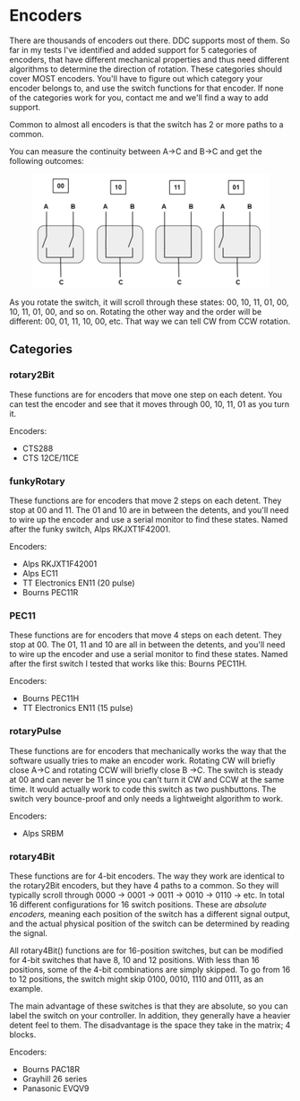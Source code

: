 # Encoders

There are thousands of encoders out there. DDC supports most of them. So far in my tests I've identified and added support for 5 categories of encoders, that have different mechanical properties and thus need different algorithms to determine the direction of rotation. These categories should cover MOST encoders. You'll have to figure out which category your encoder belongs to, and use the switch functions for that encoder. If none of the categories work for you, contact me and we'll find a way to add support.&#x20;

Common to almost all encoders is that the switch has 2 or more paths to a common.&#x20;

You can measure the continuity between A->C and B->C and get the following outcomes:

<figure><img src="../../.gitbook/assets/image (3) (2) (1).png" alt=""><figcaption></figcaption></figure>

As you rotate the switch, it will scroll through these states: 00, 10, 11, 01, 00, 10, 11, 01, 00, and so on. Rotating the other way and the order will be different: 00, 01, 11, 10, 00, etc. That way we can tell CW from CCW rotation.&#x20;

## Categories

### rotary2Bit

These functions are for encoders that move one step on each detent. You can test the encoder and see that it moves through 00, 10, 11, 01 as you turn it.

Encoders:

* CTS288
* CTS 12CE/11CE

### funkyRotary

These functions are for encoders that move 2 steps on each detent. They stop at 00 and 11. The 01 and 10 are in between the detents, and you'll need to wire up the encoder and use a serial monitor to find these states. Named after the funky switch, Alps RKJXT1F42001.

Encoders:

* Alps RKJXT1F42001
* Alps EC11
* TT Electronics EN11 (20 pulse)
* Bourns PEC11R

### **PEC11**

These functions are for encoders that move 4 steps on each detent. They stop at 00. The 01, 11 and 10 are all in between the detents, and you'll need to wire up the encoder and use a serial monitor to find these states. Named after the first switch I tested that works like this: Bourns PEC11H.

Encoders:

* Bourns PEC11H
* TT Electronics EN11 (15 pulse)

### rotaryPulse

These functions are for encoders that mechanically works the way that the software usually tries to make an encoder work. Rotating CW will briefly close A->C and rotating CCW will briefly close B ->C. The switch is steady at 00 and can never be 11 since you can't turn it CW and CCW at the same time. It would actually work to code this switch as two pushbuttons. The switch very bounce-proof and only needs a lightweight algorithm to work.&#x20;

Encoders:

* Alps SRBM

### rotary4Bit

These functions are for 4-bit encoders. The way they work are identical to the rotary2Bit encoders, but they have 4 paths to a common. So they will typically scroll through 0000 -> 0001 -> 0011 -> 0010 -> 0110 -> etc. In total 16 different configurations for 16 switch positions. These are _absolute encoders,_ meaning each position of the switch has a different signal output, and the actual physical position of the switch can be determined by reading the signal.&#x20;

All rotary4Bit() functions are for 16-position switches, but can be modified for 4-bit switches that have 8, 10 and 12 positions. With less than 16 positions, some of the 4-bit combinations are simply skipped. To go from 16 to 12 positions, the switch might skip 0100, 0010, 1110 and 0111, as an example.&#x20;

The main advantage of these switches is that they are absolute, so you can label the switch on your controller. In addition, they generally have a heavier detent feel to them. The disadvantage is the space they take in the matrix; 4 blocks.&#x20;

Encoders:

* Bourns PAC18R
* Grayhill 26 series
* Panasonic EVQV9
